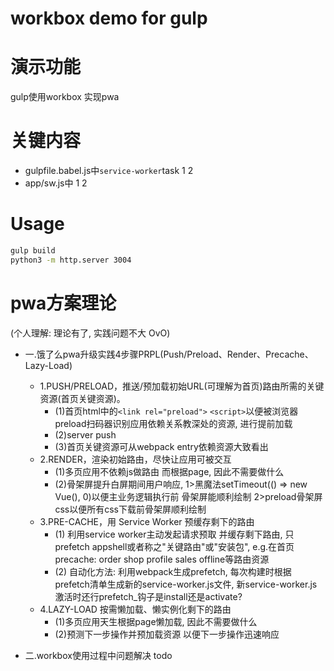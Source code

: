 # workbox demo for gulp

# 演示功能
gulp使用workbox 实现pwa
# 关键内容
- gulpfile.babel.js中`service-worker`task 1 2
- app/sw.js中 1 2

# Usage
```sh
gulp build
python3 -m http.server 3004
```

# pwa方案理论
(个人理解: 理论有了, 实践问题不大 OvO)
- 一.饿了么pwa升级实践4步骤PRPL(Push/Preload、Render、Precache、Lazy-Load)
  - 1.PUSH/PRELOAD，推送/预加载初始URL(可理解为首页)路由所需的关键资源(首页关键资源)。
       - (1)首页html中的`<link rel="preload">` `<script>`以便被浏览器preload扫码器识别应用依赖关系教深处的资源, 进行提前加载
       - (2)server push
       - (3)首页关键资源可从webpack entry依赖资源大致看出
  - 2.RENDER，渲染初始路由，尽快让应用可被交互
       - (1)多页应用不依赖js做路由 而根据page, 因此不需要做什么
       - (2)骨架屏提升白屏期间用户响应, 1>黑魔法setTimeout(() => new Vue(), 0)以便主业务逻辑执行前 骨架屏能顺利绘制
          2>preload骨架屏css以便所有css下载前骨架屏顺利绘制
  - 3.PRE-CACHE，用 Service Worker 预缓存剩下的路由
       - (1) 利用service worker主动发起请求预取 并缓存剩下路由, 只prefetch appshell或者称之"关键路由"或"安装包",
       e.g.在首页precache: order shop profile sales offline等路由资源
       - (2) 自动化方法: 利用webpack生成prefetch, 每次构建时根据prefetch清单生成新的service-worker.js文件,
       新service-worker.js激活时还行prefetch_钩子是install还是activate?
  - 4.LAZY-LOAD 按需懒加载、懒实例化剩下的路由
       - (1)多页应用天生根据page懒加载, 因此不需要做什么 
       - (2)预测下一步操作并预加载资源 以便下一步操作迅速响应

- 二.workbox使用过程中问题解决 todo

